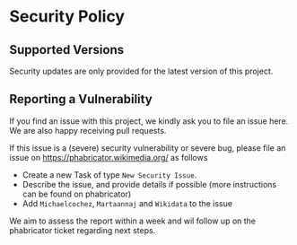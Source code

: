 # Security Policy

## Supported Versions

Security updates are only provided for the latest version of this project.

## Reporting a Vulnerability

If you find an issue with this project, we kindly ask you to file an issue here. We are also happy receiving pull requests.

If this issue is a (severe) security vulnerability or severe bug, please file an issue on https://phabricator.wikimedia.org/ as follows

* Create a new Task of type `New Security Issue`.
* Describe the issue, and provide details if possible (more instructions can be found on phabricator)
* Add `Michaelcochez`, `Martaannaj` and `Wikidata` to the issue

We aim to assess the report within a week and wil follow up on the phabricator ticket regarding next steps.

